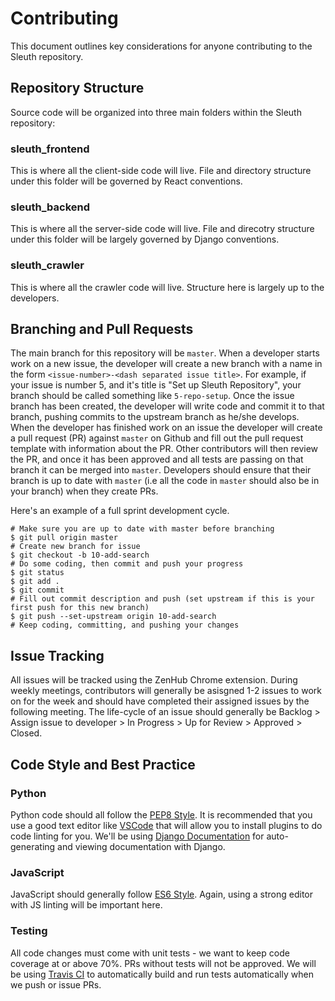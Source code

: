 # Contributing
This document outlines key considerations for anyone contributing to the Sleuth repository.

## Repository Structure
Source code will be organized into three main folders within the Sleuth repository:

### sleuth_frontend
This is where all the client-side code will live. File and directory structure under this folder will be governed by React conventions.

### sleuth_backend
This is where all the server-side code will live. File and direcotry structure under this folder will be largely governed by Django conventions.

### sleuth_crawler
This is where all the crawler code will live. Structure here is largely up to the developers.

## Branching and Pull Requests
The main branch for this repository will be `master`. When a developer starts work on a new issue, the developer will create a new branch with a name in the form `<issue-number>-<dash separated issue title>`. For example, if your issue is number 5, and it's title is "Set up Sleuth Repository", your branch should be called something like `5-repo-setup`. Once the issue branch has been created, the developer will write code and commit it to that branch, pushing commits to the upstream branch as he/she develops. When the developer has finished work on an issue the developer will create a pull request (PR) against `master` on Github and fill out the pull request template with information about the PR. Other contributors will then review the PR, and once it has been approved and all tests are passing on that branch it can be merged into `master`. Developers should ensure that their branch is up to date with `master` (i.e all the code in `master` should also be in your branch) when they create PRs.

Here's an example of a full sprint development cycle.
```Shell
# Make sure you are up to date with master before branching
$ git pull origin master
# Create new branch for issue
$ git checkout -b 10-add-search
# Do some coding, then commit and push your progress
$ git status
$ git add .
$ git commit
# Fill out commit description and push (set upstream if this is your first push for this new branch)
$ git push --set-upstream origin 10-add-search
# Keep coding, committing, and pushing your changes
```

## Issue Tracking
All issues will be tracked using the ZenHub Chrome extension. During weekly meetings, contributors will generally be asisgned 1-2 issues to work on for the week and should have completed their assigned issues by the following meeting. The life-cycle of an issue should generally be Backlog > Assign issue to developer > In Progress > Up for Review > Approved > Closed.

## Code Style and Best Practice
### Python
Python code should all follow the [PEP8 Style](https://www.python.org/dev/peps/pep-0008/). It is recommended that you use a good text editor like [VSCode](https://code.visualstudio.com/) that will allow you to install plugins to do code linting for you. We'll be using [Django Documentation](https://docs.djangoproject.com/en/1.11/ref/contrib/admin/admindocs/) for auto-generating and viewing documentation with Django.
### JavaScript
JavaScript should generally follow [ES6 Style](https://github.com/airbnb/javascript). Again, using a strong editor with JS linting will be important here.
### Testing
All code changes must come with unit tests - we want to keep code coverage at or above 70%. PRs without tests will not be approved.
We will be using [Travis CI](https://travis-ci.org/) to automatically build and run tests automatically when we push or issue PRs.